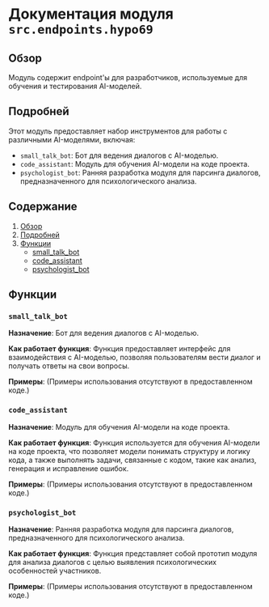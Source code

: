 # Документация модуля `src.endpoints.hypo69`

## Обзор

Модуль содержит endpoint'ы для разработчиков, используемые для обучения и тестирования AI-моделей.

## Подробней

Этот модуль предоставляет набор инструментов для работы с различными AI-моделями, включая:
- `small_talk_bot`: Бот для ведения диалогов с AI-моделью.
- `code_assistant`: Модуль для обучения AI-модели на коде проекта.
- `psychologist_bot`: Ранняя разработка модуля для парсинга диалогов, предназначенного для психологического анализа.

## Содержание

1.  [Обзор](#обзор)
2.  [Подробней](#подробней)
3.  [Функции](#функции)
    *   [small_talk_bot](#small_talk_bot)
    *   [code_assistant](#code_assistant)
    *   [psychologist_bot](#psychologist_bot)

## Функции

### `small_talk_bot`

**Назначение**: Бот для ведения диалогов с AI-моделью.

**Как работает функция**:
Функция предоставляет интерфейс для взаимодействия с AI-моделью, позволяя пользователям вести диалог и получать ответы на свои вопросы.

**Примеры**:
(Примеры использования отсутствуют в предоставленном коде.)

### `code_assistant`

**Назначение**: Модуль для обучения AI-модели на коде проекта.

**Как работает функция**:
Функция используется для обучения AI-модели на коде проекта, что позволяет модели понимать структуру и логику кода, а также выполнять задачи, связанные с кодом, такие как анализ, генерация и исправление ошибок.

**Примеры**:
(Примеры использования отсутствуют в предоставленном коде.)

### `psychologist_bot`

**Назначение**: Ранняя разработка модуля для парсинга диалогов, предназначенного для психологического анализа.

**Как работает функция**:
Функция представляет собой прототип модуля для анализа диалогов с целью выявления психологических особенностей участников.

**Примеры**:
(Примеры использования отсутствуют в предоставленном коде.)